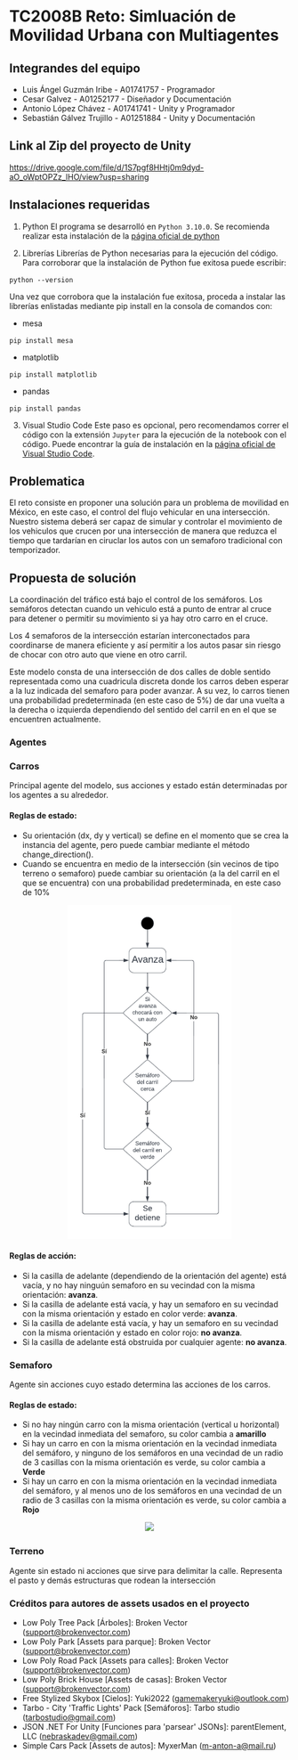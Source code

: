 # TC2008B Reto: Simluación de Movilidad Urbana con Multiagentes

## Integrandes del equipo

* Luis Ángel Guzmán Iribe - A01741757 - Programador
* Cesar Galvez - A01252177 - Diseñador y Documentación
* Antonio López Chávez - A01741741 - Unity y Programador 
* Sebastián Gálvez Trujillo - A01251884 - Unity y Documentación

## Link al Zip del proyecto de Unity
https://drive.google.com/file/d/1S7pgf8HHtj0m9dyd-aO_oWptOPZz_lHO/view?usp=sharing

## Instalaciones requeridas

1. Python
El programa se desarrolló en ```Python 3.10.0```. Se recomienda realizar esta instalación de la [página oficial de python](https://www.python.org/downloads/)

2. Librerías
Librerías de Python necesarias para la ejecución del código. Para corroborar que la instalación de Python fue exitosa puede escribir:
```
python --version
``` 
Una vez que corrobora que la instalación fue exitosa, proceda a instalar las librerías enlistadas mediante pip install en la consola de comandos con:

* mesa
```
pip install mesa
``` 
* matplotlib
```
pip install matplotlib
``` 
* pandas
```
pip install pandas
``` 

3. Visual Studio Code
Este paso es opcional, pero recomendamos correr el código con la extensión ```Jupyter``` para la ejecución de la notebook con el código. Puede encontrar la guía de instalación en la [página oficial de Visual Studio Code](https://code.visualstudio.com/download).

## Problematica
El reto consiste en proponer una solución para un problema de movilidad en México, en este caso, el control del flujo vehicular en una intersección. Nuestro sistema deberá ser capaz de simular y controlar el movimiento de los vehiculos que crucen por una intersección de manera que reduzca el tiempo que tardarían en ciruclar los autos con un semaforo tradicional con temporizador.

## Propuesta de solución
La coordinación del tráfico está bajo el control de los semáforos. Los semáforos detectan cuando un vehiculo está a punto de entrar al cruce para detener o permitir su movimiento si ya hay otro carro en el cruce.

Los 4 semaforos de la intersección estarían interconectados para coordinarse de manera eficiente y así permitir a los autos pasar sin riesgo de chocar con otro auto que viene en otro carril.

Este modelo consta de una intersección de dos calles de doble sentido representada como una cuadricula discreta donde los carros deben esperar a la luz indicada del semaforo para poder avanzar. A su vez, lo carros tienen una probabilidad predeterminada (en este caso de 5%) de dar una vuelta a la derecha o izquierda dependiendo del sentido del carril en en el que se encuentren actualmente.

### Agentes

### Carros

Principal agente del modelo, sus acciones y estado están determinadas por los agentes a su alrededor.

#### Reglas de estado:
* Su orientación (dx, dy y vertical) se define en el momento que se crea la instancia del agente, pero puede cambiar mediante el método change_direction().
* Cuando se encuentra en medio de la intersección (sin vecinos de tipo terreno o semaforo) puede cambiar su orientación (a la del carril en el que se encuentra) con una probabilidad predeterminada, en este caso de 10%
<center>
<img src="./Diagrama Carro - Reto multiagentes.png" width=auto height=600 />
</center>

#### Reglas de acción:
* Si la casilla de adelante (dependiendo de la orientación del agente) está vacía, y no hay ninguún semaforo en su vecindad con la misma orientación: **avanza**.
* Si la casilla de adelante está vacía, y hay un semaforo en su vecindad con la misma orientación y estado en color verde: **avanza**.
* Si la casilla de adelante está vacía, y hay un semaforo en su vecindad con la misma orientación y estado en color rojo: **no avanza**.
* Si la casilla de adelante está obstruida por cualquier agente: **no avanza**.

### Semaforo

Agente sin acciones cuyo estado determina las acciones de los carros.

#### Reglas de estado:
* Si no hay ningún carro con la misma orientación (vertical u horizontal) en la vecindad inmediata del semaforo, su color cambia a **amarillo**
* Si hay un carro en con la misma orientación en la vecindad inmediata del semáforo, y ninguno de los semáforos en una vecindad de un radio de 3 casillas con la misma orientación es verde, su color cambia a **Verde**
* Si hay un carro en con la misma orientación en la vecindad inmediata del semáforo, y al menos uno de los semáforos en una vecindad de un radio de 3 casillas con la misma orientación es verde, su color cambia a **Rojo**
<center>
<img src="./Diagrama Semáforo - Reto multiagentes.png" width=auto height=600 />
</center>

### Terreno

Agente sin estado ni acciones que sirve para delimitar la calle. Representa el pasto y demás estructuras que rodean la intersección

### Créditos para autores de assets usados en el proyecto
* Low Poly Tree Pack [Árboles]: Broken Vector (support@brokenvector.com)
* Low Poly Park [Assets para parque]: Broken Vector (support@brokenvector.com)
* Low Poly Road Pack [Assets para calles]: Broken Vector (support@brokenvector.com)
* Low Poly Brick House [Assets de casas]: Broken Vector (support@brokenvector.com)
* Free Stylized Skybox [Cielos]: Yuki2022 (gamemakeryuki@outlook.com)
* Tarbo - City 'Traffic Lights' Pack [Semáforos]: Tarbo studio (tarbostudio@gmail.com)
* JSON .NET For Unity [Funciones para 'parsear' JSONs]: parentElement, LLC (nebraskadev@gmail.com)
* Simple Cars Pack [Assets de autos]: MyxerMan (m-anton-a@mail.ru)
